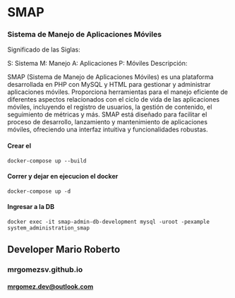 
# SMAP
### Sistema de Manejo de Aplicaciones Móviles

Significado de las Siglas:

S: Sistema
M: Manejo
A: Aplicaciones
P: Móviles
Descripción:

SMAP (Sistema de Manejo de Aplicaciones Móviles) es una plataforma desarrollada en PHP con MySQL y HTML para gestionar y administrar aplicaciones móviles. Proporciona herramientas para el manejo eficiente de diferentes aspectos relacionados con el ciclo de vida de las aplicaciones móviles, incluyendo el registro de usuarios, la gestión de contenido, el seguimiento de métricas y más. SMAP está diseñado para facilitar el proceso de desarrollo, lanzamiento y mantenimiento de aplicaciones móviles, ofreciendo una interfaz intuitiva y funcionalidades robustas.


#### Crear el 

    docker-compose up --build

#### Correr y dejar en ejecucion el docker
    
    docker-compose up -d

#### Ingresar a la DB

    docker exec -it smap-admin-db-development mysql -uroot -pexample system_administration_smap




## Developer Mario Roberto
### mrgomezsv.github.io
#### mrgomez.dev@outlook.com